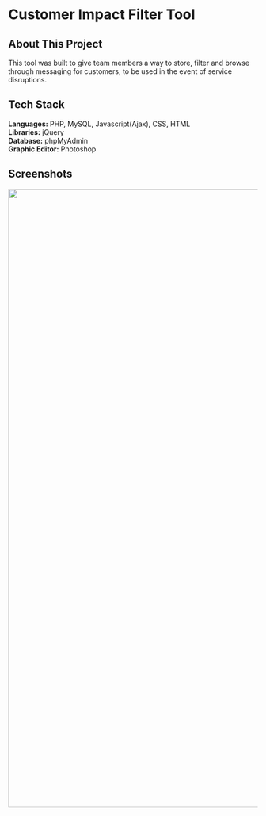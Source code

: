 # Customer Impact Filter Tool

## About This Project

This tool was built to give team members a way to store, filter and browse through messaging for customers, to be used in the event of service disruptions.

## Tech Stack

**Languages:** PHP, MySQL, Javascript(Ajax), CSS, HTML  
**Libraries:** jQuery  
**Database:** phpMyAdmin  
**Graphic Editor:** Photoshop

## Screenshots
<p>
  <img src="screenshots/Fitz-desktop-3.jpg" alt="" width="550" height="1248">  
</p> 
